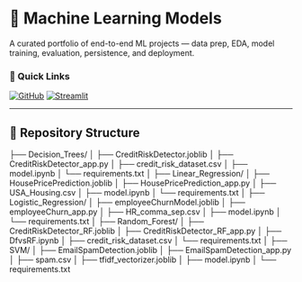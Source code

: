 # 🤖 Machine Learning Models 

A curated portfolio of end-to-end ML projects — data prep, EDA, model training, evaluation, persistence, and deployment.

### 🔗 Quick Links
[![GitHub](https://img.shields.io/badge/GitHub-Repo-black?logo=github)](https://github.com/tanishkahupta-19/ML-models)
[![Streamlit](https://img.shields.io/badge/Live%20Demo-Streamlit-FF4B4B?logo=streamlit&logoColor=white)](https://share.streamlit.io/user/tanishkagupta-19)

---

## 📂 Repository Structure
├── Decision_Trees/
│ ├── CreditRiskDetector.joblib
│ ├── CreditRiskDetector_app.py
│ ├── credit_risk_dataset.csv
│ ├── model.ipynb
│ └── requirements.txt
│
├── Linear_Regression/
│ ├── HousePricePrediction.joblib
│ ├── HousePricePrediction_app.py
│ ├── USA_Housing.csv
│ ├── model.ipynb
│ └── requirements.txt
│
├── Logistic_Regression/
│ ├── employeeChurnModel.joblib
│ ├── employeeChurn_app.py
│ ├── HR_comma_sep.csv
│ ├── model.ipynb
│ └── requirements.txt
│
├── Random_Forest/
│ ├── CreditRiskDetector_RF.joblib
│ ├── CreditRiskDetector_RF_app.py
│ ├── DfvsRF.ipynb
│ ├── credit_risk_dataset.csv
│ └── requirements.txt
│
├── SVM/
│ ├── EmailSpamDetection.joblib
│ ├── EmailSpamDetection_app.py
│ ├── spam.csv
│ ├── tfidf_vectorizer.joblib
│ ├── model.ipynb
│ └── requirements.txt

